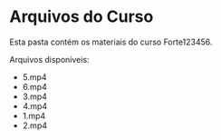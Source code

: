 # Arquivos do Curso

Esta pasta contém os materiais do curso Forte123456.

Arquivos disponíveis:
- 5.mp4
- 6.mp4
- 3.mp4
- 4.mp4
- 1.mp4
- 2.mp4